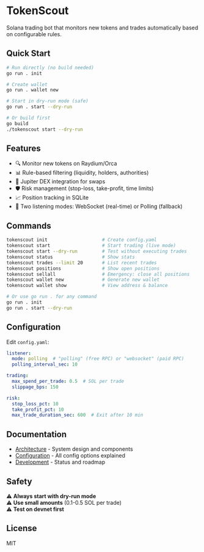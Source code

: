 # TokenScout

Solana trading bot that monitors new tokens and trades automatically based on configurable rules.

## Quick Start

```bash
# Run directly (no build needed)
go run . init

# Create wallet
go run . wallet new

# Start in dry-run mode (safe)
go run . start --dry-run

# Or build first
go build
./tokenscout start --dry-run
```

## Features

- 🔍 Monitor new tokens on Raydium/Orca
- 📊 Rule-based filtering (liquidity, holders, authorities)
- 💱 Jupiter DEX integration for swaps
- 🛡️ Risk management (stop-loss, take-profit, time limits)
- 📈 Position tracking in SQLite
- 🔄 Two listening modes: WebSocket (real-time) or Polling (fallback)

## Commands

```bash
tokenscout init                    # Create config.yaml
tokenscout start                   # Start trading (live mode)
tokenscout start --dry-run         # Test without executing trades
tokenscout status                  # Show stats
tokenscout trades --limit 20       # List recent trades
tokenscout positions               # Show open positions
tokenscout sellall                 # Emergency: close all positions
tokenscout wallet new              # Generate new wallet
tokenscout wallet show             # View address & balance

# Or use go run . for any command
go run . init
go run . start --dry-run
```

## Configuration

Edit `config.yaml`:

```yaml
listener:
  mode: polling  # "polling" (free RPC) or "websocket" (paid RPC)
  polling_interval_sec: 10

trading:
  max_spend_per_trade: 0.5  # SOL per trade
  slippage_bps: 150

risk:
  stop_loss_pct: 10
  take_profit_pct: 10
  max_trade_duration_sec: 600  # Exit after 10 min
```

## Documentation

- [Architecture](docs/ARCHITECTURE.md) - System design and components
- [Configuration](docs/CONFIGURATION.md) - All config options explained
- [Development](docs/DEVELOPMENT.md) - Status and roadmap

## Safety

⚠️ **Always start with dry-run mode**  
⚠️ **Use small amounts** (0.1-0.5 SOL per trade)  
⚠️ **Test on devnet first**

## License

MIT

